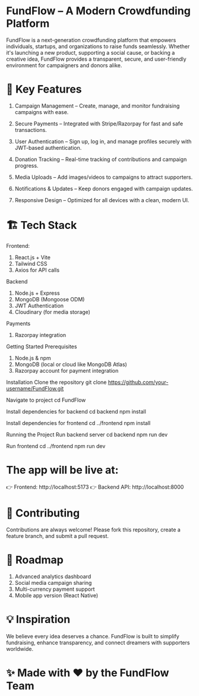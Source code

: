 # FundFlow – A Modern Crowdfunding Platform

FundFlow is a next-generation crowdfunding platform that empowers individuals, startups, and organizations to raise funds seamlessly. Whether it's launching a new product, supporting a social cause, or backing a creative idea, FundFlow provides a transparent, secure, and user-friendly environment for campaigners and donors alike.

# 🌟 Key Features

1. Campaign Management – Create, manage, and monitor fundraising campaigns with ease.

2. Secure Payments – Integrated with Stripe/Razorpay for fast and safe transactions.

3. User Authentication – Sign up, log in, and manage profiles securely with JWT-based authentication.

4. Donation Tracking – Real-time tracking of contributions and campaign progress.

5. Media Uploads – Add images/videos to campaigns to attract supporters.

6. Notifications & Updates – Keep donors engaged with campaign updates.

7. Responsive Design – Optimized for all devices with a clean, modern UI.

# 🏗️ Tech Stack

Frontend:
1. React.js + Vite
2. Tailwind CSS 
3. Axios for API calls

Backend

1. Node.js + Express
2. MongoDB (Mongoose ODM)
3. JWT Authentication
4. Cloudinary (for media storage)

Payments
1. Razorpay integration

Getting Started
Prerequisites

1. Node.js & npm
2. MongoDB (local or cloud like MongoDB Atlas)
3. Razorpay account for payment integration

Installation
Clone the repository
git clone https://github.com/your-username/FundFlow.git

Navigate to project
cd FundFlow

Install dependencies for backend
cd backend
npm install

Install dependencies for frontend
cd ../frontend
npm install

Running the Project
Run backend server
cd backend
npm run dev

Run frontend
cd ../frontend
npm run dev


# The app will be live at:
👉 Frontend: http://localhost:5173
👉 Backend API: http://localhost:8000

# 🤝 Contributing
Contributions are always welcome! Please fork this repository, create a feature branch, and submit a pull request.

# 📌 Roadmap
 1. Advanced analytics dashboard
 2. Social media campaign sharing
 3. Multi-currency payment support
 4. Mobile app version (React Native)

# 💡 Inspiration

We believe every idea deserves a chance. FundFlow is built to simplify fundraising, enhance transparency, and connect dreamers with supporters worldwide.

# ✨ Made with ❤️ by the FundFlow Team
